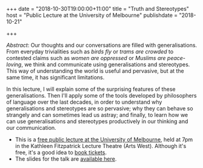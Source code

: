 +++
date = "2018-10-30T19:00:00+11:00"
title = "Truth and Stereotypes"
host = "Public Lecture at the University of Melbourne"
publishdate = "2018-10-21"

+++

*Abstract*: Our thoughts and our conversations are filled with generalisations. From everyday trivialities such as *birds fly* or *trams are crowded* to contested claims such as *women are oppressed* or *Muslims are peace-loving*, we think and communicate using generalisations and stereotypes. This way of understanding the world is useful and pervasive, but at the same time, it has significant limitations.

In this lecture, I will explain some of the surprising features of these generalisations. Then I'll apply some of the tools developed by philosophers of language over the last decades, in order to understand why generalisations and stereotypes are so pervasive; why they can behave so strangely and can sometimes lead us astray; and finally, to learn how we can use generalisations and stereotypes productively in our thinking and our communication.


* This is a [free public lecture at the University of Melbourne](https://events.unimelb.edu.au/events/11429-truth-and-stereotypes), held at 7pm in the Kathleen Fitzpatrick Lecture Theatre (Arts West). Although it's free, it's a good idea to [book tickets](http://alumni.online.unimelb.edu.au/GRestall).
* The slides for the talk are [available here](/slides/truth-and-stereotypes.pdf). 